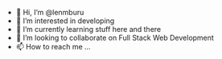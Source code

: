 - 👋 Hi, I’m @lenmburu
- 👀 I’m interested in developing
- 🌱 I’m currently learning stuff here and there
- 💞️ I’m looking to collaborate on Full Stack Web Development
- 📫 How to reach me ...

<!---
lenmburu/lenmburu is a ✨ special ✨ repository because its `README.md` (this file) appears on your GitHub profile.
You can click the Preview link to take a look at your changes.
--->
